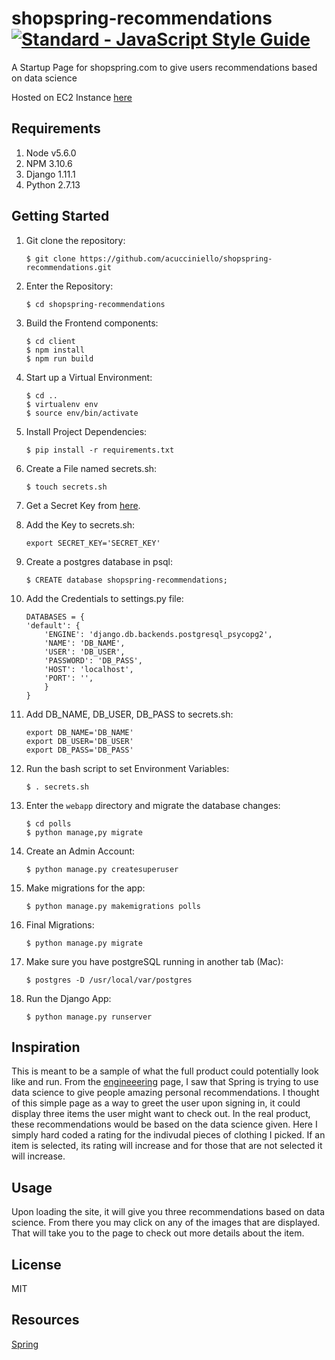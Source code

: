 # shopspring-recommendations   [![Standard - JavaScript Style Guide](https://cdn.rawgit.com/feross/standard/master/badge.svg)](https://github.com/feross/standard     )

A Startup Page for shopspring.com to give users recommendations based on data science

Hosted on EC2 Instance [here](http://ec2-54-172-174-220.compute-1.amazonaws.com/)

## Requirements

1. Node v5.6.0
2. NPM 3.10.6
3. Django 1.11.1
4. Python 2.7.13

## Getting Started
1. Git clone the repository:

	```
	$ git clone https://github.com/acucciniello/shopspring-recommendations.git
	```
	
2. Enter the Repository:

	```
	$ cd shopspring-recommendations
	```
	
3. Build the Frontend components:

   ```
   $ cd client
   $ npm install
   $ npm run build
   ```
   
4. Start up a Virtual Environment:

	```
  	$ cd ..
	$ virtualenv env
	$ source env/bin/activate
	```
	
5. Install Project Dependencies:

	```
	$ pip install -r requirements.txt
	```
	
6. Create a File named secrets.sh:

	```
	$ touch secrets.sh
	```
	
7. Get a Secret Key from [here](http://www.miniwebtool.com/django-secret-key-generator/).

8. Add the Key to secrets.sh:

	```
	export SECRET_KEY='SECRET_KEY'
	```
	
9. Create a postgres database in psql:

	```
	$ CREATE database shopspring-recommendations;
	```
	
10.  Add the Credentials to settings.py file:

	 ```
	 DATABASES = {
     'default': {
         'ENGINE': 'django.db.backends.postgresql_psycopg2',
         'NAME': 'DB_NAME',
         'USER': 'DB_USER',
         'PASSWORD': 'DB_PASS',
         'HOST': 'localhost',
         'PORT': '',
    	 }
	 }
	 ```
   
11. Add DB_NAME, DB_USER, DB_PASS to secrets.sh:

   	 ```
    export DB_NAME='DB_NAME'
    export DB_USER='DB_USER'
    export DB_PASS='DB_PASS'
    ```
  
12. Run the bash script to set Environment Variables:

    ```
    $ . secrets.sh
    ```
  
13. Enter the	 `webapp` directory and migrate the database changes:

	```
	$ cd polls
	$ python manage,py migrate
	```
	
14. Create an Admin Account:

	```
	$ python manage.py createsuperuser
	```
	
15. Make migrations for the app:

	```
	$ python manage.py makemigrations polls
	```
	
16. Final Migrations:

	```
	$ python manage.py migrate
	```
	
17. Make sure you have postgreSQL running in another tab (Mac):

	```
	$ postgres -D /usr/local/var/postgres
	```
	
18. Run the Django App:

	```
	$ python manage.py runserver
	```
	

## Inspiration

This is meant to be a sample of what the full product could potentially look like and run.  From the [engineeering](https://www.shopspring.com/engineering) page, I saw that Spring is trying to use data science to give people amazing personal recommendations.  I thought of this simple page as a way to greet the user upon signing in, it could display three items the user might want to check out.  In the real product, these recommendations would be based on the data science given.  Here I simply hard coded a rating for the indivudal pieces of clothing I picked.  If an item is selected, its rating will increase and for those that are not selected  it will increase.

## Usage

Upon loading the site, it will give you three recommendations based on data science.  From there you may click on any of the images that are displayed.  That will take you to the page to check out more details about the item. 

## License

MIT 

## Resources

[Spring](https://www.shopspring.com/)

